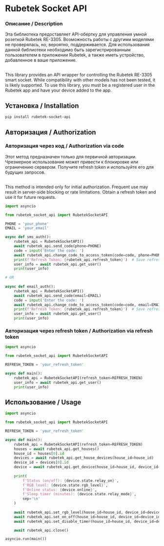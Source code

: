 # Rubetek Socket API

### Описание / Description 
Эта библиотека предоставляет API-обертку для управления умной розеткой Rubetek RE-3305. Возможность работы с другими моделями не проверялась, но, вероятно, поддерживается. Для использования данной библиотеки необходимо быть зарегистрированным пользователем в приложении Rubetek, а также иметь устройство, добавленное в ваше приложение.

<br>This library provides an API wrapper for controlling the Rubetek RE-3305 smart socket. While compatibility with other models has not been tested, it is likely supported. To use this library, you must be a registered user in the Rubetek app and have your device added to the app.


## Установка / Installation
```bash
pip install rubetek-socket-api
```

## Авторизация / Authorization
### Авторизация через код / Authorization via code
Этот метод предназначен только для первичной авторизации. Чрезмерное использование может привести к блокировке или ограничению сервером. Получите refresh token и используйте его для будущих запросов.

<br>This method is intended only for initial authorization. Frequent use may result in server-side blocking or rate limitations. Obtain a refresh token and use it for future requests.
```python
import asyncio

from rubetek_socket_api import RubetekSocketAPI

PHONE = 'your_phone'
EMAIL = 'your_email'

async def sms_auth():
    rubetek_api = RubetekSocketAPI()
    await rubetek_api.send_code(phone=PHONE)
    code = input('Enter the code: ')
    await rubetek_api.change_code_to_access_token(code=code, phone=PHONE)
    print(f'Refresh Token: {rubetek_api.refresh_token}')  # Save refresh token
    user_info = await rubetek_api.get_user()
    print(user_info)

# OR
    
async def email_auth():
    rubetek_api = RubetekSocketAPI()
    await rubetek_api.send_code(email=EMAIL)
    code = input('Enter the code: ')
    await rubetek_api.change_code_to_access_token(code=code, email=EMAIL)
    print(f'Refresh Token: {rubetek_api.refresh_token}')  # Save refresh token
    user_info = await rubetek_api.get_user()
    print(user_info)
```
### Авторизация через refresh token / Authorization via refresh token
```python
import asyncio

from rubetek_socket_api import RubetekSocketAPI

REFRESH_TOKEN = 'your_refresh_token'

async def main():
    rubetek_api = RubetekSocketAPI(refresh_token=REFRESH_TOKEN)
    user_info = await rubetek_api.get_user()
    print(user_info)
```

## Использование / Usage
```python
import asyncio

from rubetek_socket_api import RubetekSocketAPI

REFRESH_TOKEN = 'your_refresh_token'

async def main():
    rubetek_api = RubetekSocketAPI(refresh_token=REFRESH_TOKEN)
    houses = await rubetek_api.get_houses()
    house_id = houses[0].id
    devices = await rubetek_api.get_house_devices(house_id=house_id)
    device_id = devices[0].id
    device = await rubetek_api.get_device(house_id=house_id, device_id=device_id)
    
    print(
        f'Status (on/off): {device.state.relay_on}',
        f'RGB level: {device.state.rgb_level}',
        f'Online status: {device.online}',
        f'Sleep timer (minutes): {device.state.relay_mode}',
        sep='\n'
    )
    
    await rubetek_api.set_rgb_level(house_id=house_id, device_id=device_id, value=100)
    await rubetek_api.set_on_off(house_id=house_id, device_id=device_id, value=not device.state.relay_on)
    await rubetek_api.set_disable_timer(house_id=house_id, device_id=device_id, value=60)

    await rubetek_api.close()

asyncio.run(main())
```

